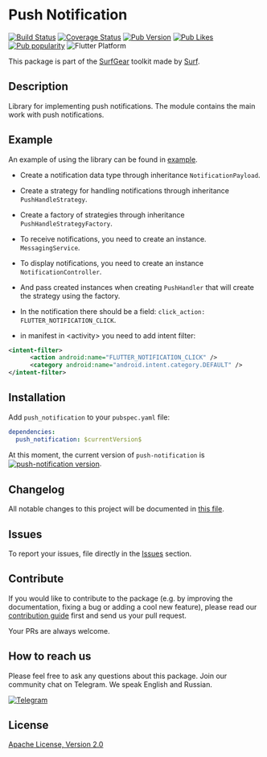 # Push Notification

[![Build Status](https://shields.io/github/workflow/status/surfstudio/flutter-push-notification/build?logo=github&logoColor=white)](https://github.com/surfstudio/flutter-push-notification)
[![Coverage Status](https://img.shields.io/codecov/c/github/surfstudio/flutter-push-notification?logo=codecov&logoColor=white)](https://app.codecov.io/gh/surfstudio/flutter-push-notification)
[![Pub Version](https://img.shields.io/pub/v/push_notification?logo=dart&logoColor=white)](https://pub.dev/packages/push_notification)
[![Pub Likes](https://badgen.net/pub/likes/push_notification)](https://pub.dev/packages/push_notification)
[![Pub popularity](https://badgen.net/pub/popularity/push_notification)](https://pub.dev/packages/push_notification/score)
![Flutter Platform](https://badgen.net/pub/flutter-platform/push_notification)

This package is part of the [SurfGear](https://github.com/surfstudio/SurfGear) toolkit made by [Surf](https://surf.ru).

## Description

Library for implementing push notifications.
The module contains the main work with push notifications.

## Example

An example of using the library can be found in [example](example).

* Create a notification data type through inheritance `NotificationPayload`.
* Create a strategy for handling notifications through inheritance `PushHandleStrategy`.
* Create a factory of strategies through inheritance `PushHandleStrategyFactory`.

* To receive notifications, you need to create an instance. `MessagingService`.
* To display notifications, you need to create an instance `NotificationController`.
* And pass created instances when creating `PushHandler` that will create the strategy using the factory.

* In the notification there should be a field: `click_action: FLUTTER_NOTIFICATION_CLICK`.
* in manifest in \<activity\> you need to add intent filter:
  
```xml
<intent-filter>
      <action android:name="FLUTTER_NOTIFICATION_CLICK" />
      <category android:name="android.intent.category.DEFAULT" />
</intent-filter>
```

## Installation

Add `push_notification` to your `pubspec.yaml` file:

```yaml
dependencies:
  push_notification: $currentVersion$
```

<p>At this moment, the current version of <code>push-notification</code> is <a href="https://pub.dev/packages/push_notification"><img style="vertical-align:middle;" src="https://img.shields.io/pub/v/push_notification.svg" alt="push-notification version"></a>.</p>

## Changelog

All notable changes to this project will be documented in [this file](./CHANGELOG.md).

## Issues

To report your issues, file directly in the [Issues](https://github.com/surfstudio/flutter-push-notification/issues) section.

## Contribute

If you would like to contribute to the package (e.g. by improving the documentation, fixing a bug or adding a cool new feature), please read our [contribution guide](../../CONTRIBUTING.md) first and send us your pull request.

Your PRs are always welcome.

## How to reach us

Please feel free to ask any questions about this package. Join our community chat on Telegram. We speak English and Russian.

[![Telegram](https://img.shields.io/badge/chat-on%20Telegram-blue.svg)](https://t.me/SurfGear)

## License

[Apache License, Version 2.0](https://www.apache.org/licenses/LICENSE-2.0)
